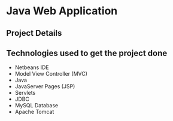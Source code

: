 # Java Web Application

## Project Details

Technologies used to get the project done
-----------------------------------------
* Netbeans IDE
* Model View Controller (MVC)
* Java
* JavaServer Pages (JSP)
* Servlets
* JDBC
* MySQL Database
* Apache Tomcat

